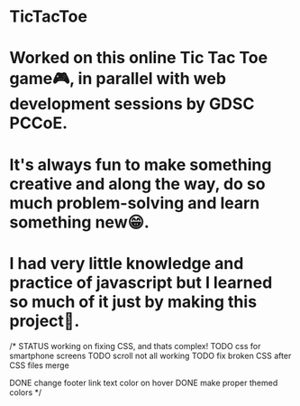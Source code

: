 # TicTacToe

# Worked on this online Tic Tac Toe game🎮, in parallel with web development sessions by GDSC PCCoE.

# It's always fun to make something creative and along the way, do so much problem-solving and learn something new😁.

# I had very little knowledge and practice of javascript but I learned so much of it just by making this project🙌.

/\*
STATUS working on fixing CSS, and thats complex!
TODO css for smartphone screens
TODO scroll not all working
TODO fix broken CSS after CSS files merge

DONE change footer link text color on hover
DONE make proper themed colors
\*/
